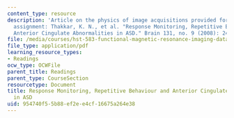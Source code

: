 ```yaml
---
content_type: resource
description: 'Article on the physics of image acquisitions provided for a reading
  assignment: Thakkar, K. N., et al. "Response Monitoring, Repetitive Behaviour and
  Anterior Cingulate Abnormalities in ASD." Brain 131, no. 9 (2008): 2464-2478.'
file: /media/courses/hst-583-functional-magnetic-resonance-imaging-data-acquisition-and-analysis-fall-2008/954740f55b88ef2ee4cf16675a264e38_1001_man_br_2008.pdf
file_type: application/pdf
learning_resource_types:
- Readings
ocw_type: OCWFile
parent_title: Readings
parent_type: CourseSection
resourcetype: Document
title: Response Monitoring, Repetitive Behaviour and Anterior Cingulate Abnormalities
  in ASD
uid: 954740f5-5b88-ef2e-e4cf-16675a264e38
---
```

